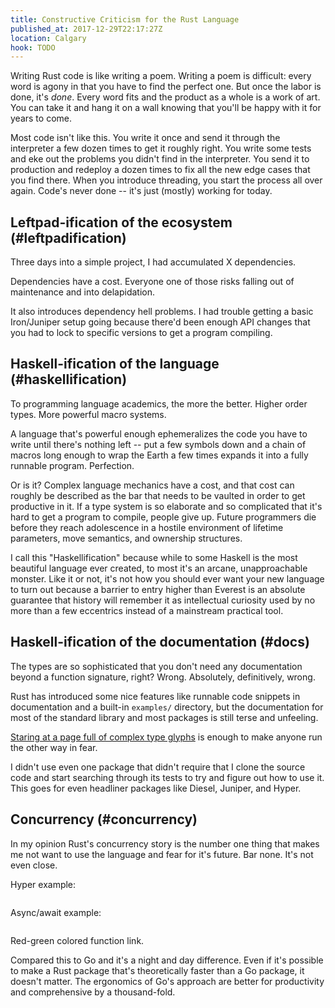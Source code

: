 ```yaml
---
title: Constructive Criticism for the Rust Language
published_at: 2017-12-29T22:17:27Z
location: Calgary
hook: TODO
---
```


Writing Rust code is like writing a poem. Writing a poem is
difficult: every word is agony in that you have to find the
perfect one. But once the labor is done, it's _done_. Every
word fits and the product as a whole is a work of art. You
can take it and hang it on a wall knowing that you'll be
happy with it for years to come.

Most code isn't like this. You write it once and send it
through the interpreter a few dozen times to get it roughly
right. You write some tests and eke out the problems you
didn't find in the interpreter. You send it to production
and redeploy a dozen times to fix all the new edge cases
that you find there. When you introduce threading, you
start the process all over again. Code's never done -- it's
just (mostly) working for today.

## Leftpad-ification of the ecosystem (#leftpadification)

Three days into a simple project, I had accumulated X
dependencies.

Dependencies have a cost. Everyone one of those risks
falling out of maintenance and into delapidation.

It also introduces dependency hell problems. I had trouble
getting a basic Iron/Juniper setup going because there'd
been enough API changes that you had to lock to specific
versions to get a program compiling.

## Haskell-ification of the language (#haskellification)

To programming language academics, the more the better.
Higher order types. More powerful macro systems.

A language that's powerful enough ephemeralizes the code
you have to write until there's nothing left -- put a few
symbols down and a chain of macros long enough to wrap the
Earth a few times expands it into a fully runnable program.
Perfection.

Or is it? Complex language mechanics have a cost, and that
cost can roughly be described as the bar that needs to be
vaulted in order to get productive in it. If a type system
is so elaborate and so complicated that it's hard to get a
program to compile, people give up. Future programmers die
before they reach adolescence in a hostile environment of
lifetime parameters, move semantics, and ownership
structures.

I call this "Haskellification" because while to some
Haskell is the most beautiful language ever created, to
most it's an arcane, unapproachable monster. Like it or
not, it's not how you should ever want your new language to
turn out because a barrier to entry higher than Everest is
an absolute guarantee that history will remember it as
intellectual curiosity used by no more than a few
eccentrics instead of a mainstream practical tool.

## Haskell-ification of the documentation (#docs)

The types are so sophisticated that you don't need any
documentation beyond a function signature, right? Wrong.
Absolutely, definitively, wrong.

Rust has introduced some nice features like runnable code
snippets in documentation and a built-in `examples/`
directory, but the documentation for most of the standard
library and most packages is still terse and unfeeling.

[Staring at a page full of complex type glyphs][badtypes]
is enough to make anyone run the other way in fear.

I didn't use even one package that didn't require that I
clone the source code and start searching through its tests
to try and figure out how to use it. This goes for even
headliner packages like Diesel, Juniper, and Hyper.

## Concurrency (#concurrency)

In my opinion Rust's concurrency story is the number one
thing that makes me not want to use the language and fear
for it's future. Bar none. It's not even close.

Hyper example:

``` rust
```

Async/await example:

``` rust
```

Red-green colored function link.

Compared this to Go and it's a night and day difference.
Even if it's possible to make a Rust package that's
theoretically faster than a Go package, it doesn't matter.
The ergonomics of Go's approach are better for productivity
and comprehensive by a thousand-fold.

[badtypes]: https://todo
